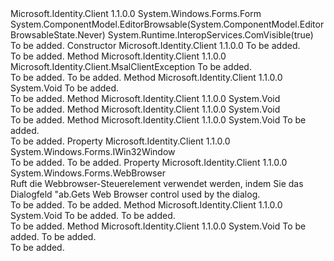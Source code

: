 <Type Name="WindowsFormsWebAuthenticationDialogBase" FullName="Microsoft.Identity.Client.WindowsFormsWebAuthenticationDialogBase">
  <TypeSignature Language="C#" Value="public abstract class WindowsFormsWebAuthenticationDialogBase : System.Windows.Forms.Form" />
  <TypeSignature Language="ILAsm" Value=".class public auto ansi abstract beforefieldinit WindowsFormsWebAuthenticationDialogBase extends System.Windows.Forms.Form" />
  <TypeSignature Language="DocId" Value="T:Microsoft.Identity.Client.WindowsFormsWebAuthenticationDialogBase" />
  <TypeSignature Language="VB.NET" Value="Public MustInherit Class WindowsFormsWebAuthenticationDialogBase&#xA;Inherits Form" />
  <TypeSignature Language="F#" Value="type WindowsFormsWebAuthenticationDialogBase = class&#xA;    inherit Form" />
  <AssemblyInfo>
    <AssemblyName>Microsoft.Identity.Client</AssemblyName>
    <AssemblyVersion>1.1.0.0</AssemblyVersion>
  </AssemblyInfo>
  <Base>
    <BaseTypeName>System.Windows.Forms.Form</BaseTypeName>
  </Base>
  <Interfaces />
  <Attributes>
    <Attribute>
      <AttributeName>System.ComponentModel.EditorBrowsable(System.ComponentModel.EditorBrowsableState.Never)</AttributeName>
    </Attribute>
    <Attribute>
      <AttributeName>System.Runtime.InteropServices.ComVisible(true)</AttributeName>
    </Attribute>
  </Attributes>
  <Docs>
    <summary />
    <remarks>To be added.</remarks>
  </Docs>
  <Members>
    <Member MemberName=".ctor">
      <MemberSignature Language="C#" Value="protected WindowsFormsWebAuthenticationDialogBase (object ownerWindow);" />
      <MemberSignature Language="ILAsm" Value=".method familyhidebysig specialname rtspecialname instance void .ctor(object ownerWindow) cil managed" />
      <MemberSignature Language="DocId" Value="M:Microsoft.Identity.Client.WindowsFormsWebAuthenticationDialogBase.#ctor(System.Object)" />
      <MemberSignature Language="VB.NET" Value="Protected Sub New (ownerWindow As Object)" />
      <MemberSignature Language="F#" Value="new Microsoft.Identity.Client.WindowsFormsWebAuthenticationDialogBase : obj -&gt; Microsoft.Identity.Client.WindowsFormsWebAuthenticationDialogBase" Usage="new Microsoft.Identity.Client.WindowsFormsWebAuthenticationDialogBase ownerWindow" />
      <MemberType>Constructor</MemberType>
      <AssemblyInfo>
        <AssemblyName>Microsoft.Identity.Client</AssemblyName>
        <AssemblyVersion>1.1.0.0</AssemblyVersion>
      </AssemblyInfo>
      <Parameters>
        <Parameter Name="ownerWindow" Type="System.Object" />
      </Parameters>
      <Docs>
        <param name="ownerWindow">To be added.</param>
        <summary />
        <remarks>To be added.</remarks>
      </Docs>
    </Member>
    <Member MemberName="CreateExceptionForAuthenticationUiFailed">
      <MemberSignature Language="C#" Value="protected Microsoft.Identity.Client.MsalClientException CreateExceptionForAuthenticationUiFailed (int statusCode);" />
      <MemberSignature Language="ILAsm" Value=".method familyhidebysig instance class Microsoft.Identity.Client.MsalClientException CreateExceptionForAuthenticationUiFailed(int32 statusCode) cil managed" />
      <MemberSignature Language="DocId" Value="M:Microsoft.Identity.Client.WindowsFormsWebAuthenticationDialogBase.CreateExceptionForAuthenticationUiFailed(System.Int32)" />
      <MemberSignature Language="VB.NET" Value="Protected Function CreateExceptionForAuthenticationUiFailed (statusCode As Integer) As MsalClientException" />
      <MemberSignature Language="F#" Value="member this.CreateExceptionForAuthenticationUiFailed : int -&gt; Microsoft.Identity.Client.MsalClientException" Usage="windowsFormsWebAuthenticationDialogBase.CreateExceptionForAuthenticationUiFailed statusCode" />
      <MemberType>Method</MemberType>
      <AssemblyInfo>
        <AssemblyName>Microsoft.Identity.Client</AssemblyName>
        <AssemblyVersion>1.1.0.0</AssemblyVersion>
      </AssemblyInfo>
      <ReturnValue>
        <ReturnType>Microsoft.Identity.Client.MsalClientException</ReturnType>
      </ReturnValue>
      <Parameters>
        <Parameter Name="statusCode" Type="System.Int32" />
      </Parameters>
      <Docs>
        <param name="statusCode">To be added.</param>
        <summary />
        <returns>To be added.</returns>
        <remarks>To be added.</remarks>
      </Docs>
    </Member>
    <Member MemberName="Dispose">
      <MemberSignature Language="C#" Value="protected override void Dispose (bool disposing);" />
      <MemberSignature Language="ILAsm" Value=".method familyhidebysig virtual instance void Dispose(bool disposing) cil managed" />
      <MemberSignature Language="DocId" Value="M:Microsoft.Identity.Client.WindowsFormsWebAuthenticationDialogBase.Dispose(System.Boolean)" />
      <MemberSignature Language="VB.NET" Value="Protected Overrides Sub Dispose (disposing As Boolean)" />
      <MemberSignature Language="F#" Value="override this.Dispose : bool -&gt; unit" Usage="windowsFormsWebAuthenticationDialogBase.Dispose disposing" />
      <MemberType>Method</MemberType>
      <AssemblyInfo>
        <AssemblyName>Microsoft.Identity.Client</AssemblyName>
        <AssemblyVersion>1.1.0.0</AssemblyVersion>
      </AssemblyInfo>
      <ReturnValue>
        <ReturnType>System.Void</ReturnType>
      </ReturnValue>
      <Parameters>
        <Parameter Name="disposing" Type="System.Boolean" />
      </Parameters>
      <Docs>
        <param name="disposing">To be added.</param>
        <summary />
        <remarks>To be added.</remarks>
      </Docs>
    </Member>
    <Member MemberName="OnAuthenticate">
      <MemberSignature Language="C#" Value="protected virtual void OnAuthenticate ();" />
      <MemberSignature Language="ILAsm" Value=".method familyhidebysig newslot virtual instance void OnAuthenticate() cil managed" />
      <MemberSignature Language="DocId" Value="M:Microsoft.Identity.Client.WindowsFormsWebAuthenticationDialogBase.OnAuthenticate" />
      <MemberSignature Language="VB.NET" Value="Protected Overridable Sub OnAuthenticate ()" />
      <MemberSignature Language="F#" Value="abstract member OnAuthenticate : unit -&gt; unit&#xA;override this.OnAuthenticate : unit -&gt; unit" Usage="windowsFormsWebAuthenticationDialogBase.OnAuthenticate " />
      <MemberType>Method</MemberType>
      <AssemblyInfo>
        <AssemblyName>Microsoft.Identity.Client</AssemblyName>
        <AssemblyVersion>1.1.0.0</AssemblyVersion>
      </AssemblyInfo>
      <ReturnValue>
        <ReturnType>System.Void</ReturnType>
      </ReturnValue>
      <Parameters />
      <Docs>
        <summary />
        <remarks>To be added.</remarks>
      </Docs>
    </Member>
    <Member MemberName="OnClosingUrl">
      <MemberSignature Language="C#" Value="protected abstract void OnClosingUrl ();" />
      <MemberSignature Language="ILAsm" Value=".method familyhidebysig newslot virtual instance void OnClosingUrl() cil managed" />
      <MemberSignature Language="DocId" Value="M:Microsoft.Identity.Client.WindowsFormsWebAuthenticationDialogBase.OnClosingUrl" />
      <MemberSignature Language="VB.NET" Value="Protected MustOverride Sub OnClosingUrl ()" />
      <MemberSignature Language="F#" Value="abstract member OnClosingUrl : unit -&gt; unit" Usage="windowsFormsWebAuthenticationDialogBase.OnClosingUrl " />
      <MemberType>Method</MemberType>
      <AssemblyInfo>
        <AssemblyName>Microsoft.Identity.Client</AssemblyName>
        <AssemblyVersion>1.1.0.0</AssemblyVersion>
      </AssemblyInfo>
      <ReturnValue>
        <ReturnType>System.Void</ReturnType>
      </ReturnValue>
      <Parameters />
      <Docs>
        <summary />
        <remarks>To be added.</remarks>
      </Docs>
    </Member>
    <Member MemberName="OnNavigationCanceled">
      <MemberSignature Language="C#" Value="protected abstract void OnNavigationCanceled (int statusCode);" />
      <MemberSignature Language="ILAsm" Value=".method familyhidebysig newslot virtual instance void OnNavigationCanceled(int32 statusCode) cil managed" />
      <MemberSignature Language="DocId" Value="M:Microsoft.Identity.Client.WindowsFormsWebAuthenticationDialogBase.OnNavigationCanceled(System.Int32)" />
      <MemberSignature Language="VB.NET" Value="Protected MustOverride Sub OnNavigationCanceled (statusCode As Integer)" />
      <MemberSignature Language="F#" Value="abstract member OnNavigationCanceled : int -&gt; unit" Usage="windowsFormsWebAuthenticationDialogBase.OnNavigationCanceled statusCode" />
      <MemberType>Method</MemberType>
      <AssemblyInfo>
        <AssemblyName>Microsoft.Identity.Client</AssemblyName>
        <AssemblyVersion>1.1.0.0</AssemblyVersion>
      </AssemblyInfo>
      <ReturnValue>
        <ReturnType>System.Void</ReturnType>
      </ReturnValue>
      <Parameters>
        <Parameter Name="statusCode" Type="System.Int32" />
      </Parameters>
      <Docs>
        <param name="statusCode">To be added.</param>
        <summary />
        <remarks>To be added.</remarks>
      </Docs>
    </Member>
    <Member MemberName="ownerWindow">
      <MemberSignature Language="C#" Value="protected System.Windows.Forms.IWin32Window ownerWindow { get; set; }" />
      <MemberSignature Language="ILAsm" Value=".property instance class System.Windows.Forms.IWin32Window ownerWindow" />
      <MemberSignature Language="DocId" Value="P:Microsoft.Identity.Client.WindowsFormsWebAuthenticationDialogBase.ownerWindow" />
      <MemberSignature Language="VB.NET" Value="Protected Property ownerWindow As IWin32Window" />
      <MemberSignature Language="F#" Value="member this.ownerWindow : System.Windows.Forms.IWin32Window with get, set" Usage="Microsoft.Identity.Client.WindowsFormsWebAuthenticationDialogBase.ownerWindow" />
      <MemberType>Property</MemberType>
      <AssemblyInfo>
        <AssemblyName>Microsoft.Identity.Client</AssemblyName>
        <AssemblyVersion>1.1.0.0</AssemblyVersion>
      </AssemblyInfo>
      <ReturnValue>
        <ReturnType>System.Windows.Forms.IWin32Window</ReturnType>
      </ReturnValue>
      <Docs>
        <summary />
        <value>To be added.</value>
        <remarks>To be added.</remarks>
      </Docs>
    </Member>
    <Member MemberName="WebBrowser">
      <MemberSignature Language="C#" Value="public System.Windows.Forms.WebBrowser WebBrowser { get; }" />
      <MemberSignature Language="ILAsm" Value=".property instance class System.Windows.Forms.WebBrowser WebBrowser" />
      <MemberSignature Language="DocId" Value="P:Microsoft.Identity.Client.WindowsFormsWebAuthenticationDialogBase.WebBrowser" />
      <MemberSignature Language="VB.NET" Value="Public ReadOnly Property WebBrowser As WebBrowser" />
      <MemberSignature Language="F#" Value="member this.WebBrowser : System.Windows.Forms.WebBrowser" Usage="Microsoft.Identity.Client.WindowsFormsWebAuthenticationDialogBase.WebBrowser" />
      <MemberType>Property</MemberType>
      <AssemblyInfo>
        <AssemblyName>Microsoft.Identity.Client</AssemblyName>
        <AssemblyVersion>1.1.0.0</AssemblyVersion>
      </AssemblyInfo>
      <ReturnValue>
        <ReturnType>System.Windows.Forms.WebBrowser</ReturnType>
      </ReturnValue>
      <Docs>
        <summary>
            <span data-ttu-id="61b71-101">Ruft die Webbrowser-Steuerelement verwendet werden, indem Sie das Dialogfeld "ab.</span><span class="sxs-lookup"><span data-stu-id="61b71-101">Gets Web Browser control used by the dialog.</span></span>
            </summary>
        <value>To be added.</value>
        <remarks>To be added.</remarks>
      </Docs>
    </Member>
    <Member MemberName="WebBrowserNavigateErrorHandler">
      <MemberSignature Language="C#" Value="protected virtual void WebBrowserNavigateErrorHandler (object sender, Microsoft.Identity.Client.WebBrowserNavigateErrorEventArgs e);" />
      <MemberSignature Language="ILAsm" Value=".method familyhidebysig newslot virtual instance void WebBrowserNavigateErrorHandler(object sender, class Microsoft.Identity.Client.WebBrowserNavigateErrorEventArgs e) cil managed" />
      <MemberSignature Language="DocId" Value="M:Microsoft.Identity.Client.WindowsFormsWebAuthenticationDialogBase.WebBrowserNavigateErrorHandler(System.Object,Microsoft.Identity.Client.WebBrowserNavigateErrorEventArgs)" />
      <MemberSignature Language="VB.NET" Value="Protected Overridable Sub WebBrowserNavigateErrorHandler (sender As Object, e As WebBrowserNavigateErrorEventArgs)" />
      <MemberSignature Language="F#" Value="abstract member WebBrowserNavigateErrorHandler : obj * Microsoft.Identity.Client.WebBrowserNavigateErrorEventArgs -&gt; unit&#xA;override this.WebBrowserNavigateErrorHandler : obj * Microsoft.Identity.Client.WebBrowserNavigateErrorEventArgs -&gt; unit" Usage="windowsFormsWebAuthenticationDialogBase.WebBrowserNavigateErrorHandler (sender, e)" />
      <MemberType>Method</MemberType>
      <AssemblyInfo>
        <AssemblyName>Microsoft.Identity.Client</AssemblyName>
        <AssemblyVersion>1.1.0.0</AssemblyVersion>
      </AssemblyInfo>
      <ReturnValue>
        <ReturnType>System.Void</ReturnType>
      </ReturnValue>
      <Parameters>
        <Parameter Name="sender" Type="System.Object" />
        <Parameter Name="e" Type="Microsoft.Identity.Client.WebBrowserNavigateErrorEventArgs" />
      </Parameters>
      <Docs>
        <param name="sender">To be added.</param>
        <param name="e">To be added.</param>
        <summary />
        <remarks>To be added.</remarks>
      </Docs>
    </Member>
    <Member MemberName="WebBrowserNavigatingHandler">
      <MemberSignature Language="C#" Value="protected virtual void WebBrowserNavigatingHandler (object sender, System.Windows.Forms.WebBrowserNavigatingEventArgs e);" />
      <MemberSignature Language="ILAsm" Value=".method familyhidebysig newslot virtual instance void WebBrowserNavigatingHandler(object sender, class System.Windows.Forms.WebBrowserNavigatingEventArgs e) cil managed" />
      <MemberSignature Language="DocId" Value="M:Microsoft.Identity.Client.WindowsFormsWebAuthenticationDialogBase.WebBrowserNavigatingHandler(System.Object,System.Windows.Forms.WebBrowserNavigatingEventArgs)" />
      <MemberSignature Language="VB.NET" Value="Protected Overridable Sub WebBrowserNavigatingHandler (sender As Object, e As WebBrowserNavigatingEventArgs)" />
      <MemberSignature Language="F#" Value="abstract member WebBrowserNavigatingHandler : obj * System.Windows.Forms.WebBrowserNavigatingEventArgs -&gt; unit&#xA;override this.WebBrowserNavigatingHandler : obj * System.Windows.Forms.WebBrowserNavigatingEventArgs -&gt; unit" Usage="windowsFormsWebAuthenticationDialogBase.WebBrowserNavigatingHandler (sender, e)" />
      <MemberType>Method</MemberType>
      <AssemblyInfo>
        <AssemblyName>Microsoft.Identity.Client</AssemblyName>
        <AssemblyVersion>1.1.0.0</AssemblyVersion>
      </AssemblyInfo>
      <ReturnValue>
        <ReturnType>System.Void</ReturnType>
      </ReturnValue>
      <Parameters>
        <Parameter Name="sender" Type="System.Object" />
        <Parameter Name="e" Type="System.Windows.Forms.WebBrowserNavigatingEventArgs" />
      </Parameters>
      <Docs>
        <param name="sender">To be added.</param>
        <param name="e">To be added.</param>
        <summary />
        <remarks>To be added.</remarks>
      </Docs>
    </Member>
  </Members>
</Type>
